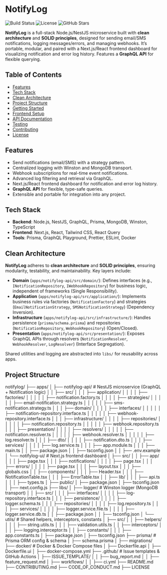 # NotifyLog

![Build Status](https://img.shields.io/github/workflow/status/your-username/notifylog/CI/main)
![License](https://img.shields.io/github/license/your-username/notifylog)
![GitHub Stars](https://img.shields.io/github/stars/your-username/notifylog)

**NotifyLog** is a full-stack Node.js/NestJS microservice built with **clean architecture** and **SOLID principles**, designed for sending email/SMS notifications, logging messages/errors, and managing webhooks. It’s portable, modular, and paired with a Next.js/React frontend dashboard for visualizing notification and error log history. Features a **GraphQL API** for flexible querying.

## Table of Contents
- [Features](#features)
- [Tech Stack](#tech-stack)
- [Clean Architecture](#clean-architecture)
- [Project Structure](#project-structure)
- [Getting Started](#getting-started)
- [Frontend Setup](#frontend-setup)
- [API Documentation](#api-documentation)
- [Testing](#testing)
- [Contributing](#contributing)
- [License](#license)

## Features
- Send notifications (email/SMS) with a strategy pattern.
- Centralized logging with Winston and MongoDB transport.
- Webhook subscriptions for real-time event notifications.
- Advanced log filtering and retrieval via GraphQL.
- Next.js/React frontend dashboard for notification and error log history.
- **GraphQL API** for flexible, type-safe queries.
- Extensible and portable for integration into any project.

## Tech Stack
- **Backend**: Node.js, NestJS, GraphQL, Prisma, MongoDB, Winston, TypeScript
- **Frontend**: Next.js, React, Tailwind CSS, React Query
- **Tools**: Prisma, GraphQL Playground, Prettier, ESLint, Docker

## Clean Architecture
**NotifyLog** adheres to **clean architecture** and **SOLID principles**, ensuring modularity, testability, and maintainability. Key layers include:

- **Domain** (`apps/notifylog-api/src/domain/`): Defines interfaces (e.g., `INotificationRepository`, `IWebhookRepository`) for business logic, independent of frameworks (Single Responsibility).
- **Application** (`apps/notifylog-api/src/application/`): Implements business rules via factories (`NotificationFactory`) and strategies (`EmailNotificationStrategy`, `SMSNotificationStrategy`) (Dependency Inversion).
- **Infrastructure** (`apps/notifylog-api/src/infrastructure/`): Handles persistence (`prisma/schema.prisma`) and repositories (`NotificationRepository`, `WebhookRepository`) (Open/Closed).
- **Presentation** (`apps/notifylog-api/src/presentation/`): Exposes GraphQL APIs through resolvers (`NotificationResolver`, `WebhookResolver`, `LogResolver`) (Interface Segregation).

Shared utilities and logging are abstracted into `libs/` for reusability across apps.

## Project Structure

notifylog/ ├── apps/ │ ├── notifylog-api/ # NestJS microservice (GraphQL + Notification logic) │ │ ├── src/ │ │ │ ├── application/ │ │ │ │ ├── factories/ │ │ │ │ │ ├── notification.factory.ts │ │ │ │ ├── strategies/ │ │ │ │ │ ├── email-notification.strategy.ts │ │ │ │ │ ├── sms-notification.strategy.ts │ │ │ ├── domain/ │ │ │ │ ├── interfaces/ │ │ │ │ │ ├── notification-repository.interface.ts │ │ │ │ │ ├── webhook-repository.interface.ts │ │ │ ├── infrastructure/ │ │ │ │ ├── repositories/ │ │ │ │ │ ├── notification.repository.ts │ │ │ │ │ ├── webhook.repository.ts │ │ │ ├── presentation/ │ │ │ │ ├── resolvers/ │ │ │ │ │ ├── notification.resolver.ts │ │ │ │ │ ├── webhook.resolver.ts │ │ │ │ │ ├── log.resolver.ts │ │ │ ├── dto/ │ │ │ │ ├── notification.dto.ts │ │ │ ├── services/ │ │ │ │ ├── log.service.ts │ │ │ ├── app.module.ts │ │ │ ├── main.ts │ │ ├── package.json │ │ ├── tsconfig.json │ │ ├── .env.example │ └── notifylog-ui/ # Next.js frontend dashboard │ ├── src/ │ │ ├── app/ │ │ │ ├── page.tsx │ │ │ ├── notifications/ │ │ │ │ ├── page.tsx │ │ │ ├── errors/ │ │ │ │ ├── page.tsx │ │ │ ├── layout.tsx │ │ │ ├── globals.css │ │ ├── components/ │ │ │ ├── Header.tsx │ │ │ ├── NotificationTable.tsx │ │ │ ├── ErrorTable.tsx │ │ ├── lib/ │ │ │ ├── api.ts │ │ │ ├── types.ts │ ├── public/ │ ├── package.json │ ├── tsconfig.json │ ├── next.config.js ├── libs/ │ ├── logger/ # Winston logger (MongoDB transport) │ │ ├── src/ │ │ │ ├── interfaces/ │ │ │ │ ├── log-repository.interface.ts │ │ │ ├── persistence/ │ │ │ │ ├── logger.schema.ts │ │ │ ├── repositories/ │ │ │ │ ├── log.repository.ts │ │ │ ├── services/ │ │ │ │ ├── logger.service.file.ts │ │ │ │ ├── logger.service.db.ts │ │ ├── package.json │ │ ├── tsconfig.json │ └── utils/ # Shared helpers, interceptors, constants │ ├── src/ │ │ ├── helpers/ │ │ │ ├── string.utils.ts │ │ │ ├── validation.utils.ts │ │ ├── interceptors/ │ │ │ ├── logging.interceptor.ts │ │ ├── constants/ │ │ │ ├── app.constants.ts │ ├── package.json │ ├── tsconfig.json ├── prisma/ # Prisma ORM config & schema │ ├── schema.prisma │ ├── migrations/ ├── docker/ # Docker & Docker Compose files │ ├── Dockerfile.api │ ├── Dockerfile.ui │ ├── docker-compose.yml ├── .github/ # Issue templates & GitHub Actions │ ├── ISSUE_TEMPLATE/ │ │ ├── bug_report.md │ │ ├── feature_request.md │ ├── workflows/ │ │ ├── ci.yml ├── README.md ├── CONTRIBUTING.md ├── CODE_OF_CONDUCT.md ├── LICENSE
